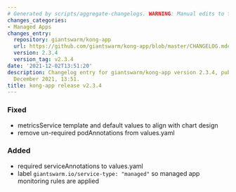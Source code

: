 ```yaml
---
# Generated by scripts/aggregate-changelogs. WARNING: Manual edits to this files will be overwritten.
changes_categories:
- Managed Apps
changes_entry:
  repository: giantswarm/kong-app
  url: https://github.com/giantswarm/kong-app/blob/master/CHANGELOG.md#234---2021-12-02
  version: 2.3.4
  version_tag: v2.3.4
date: '2021-12-02T13:51:20'
description: Changelog entry for giantswarm/kong-app version 2.3.4, published on 02
  December 2021, 13:51.
title: kong-app release v2.3.4
---
```


### Fixed
- metricsService template and default values to align with chart design
- remove un-required podAnnotations from values.yaml
### Added
- required serviceAnnotations to values.yaml
- label `giantswarm.io/service-type: "managed"` so managed app monitoring rules are applied
